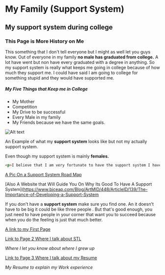 # My Family (Support System)

## My support system during college

### **This Page is More History on Me**

This something that I don't tell everyone but I might as well let you guys know. Out of everyone in my family **no male has graduated from college.** A lot have went but non have every graduated with a degree in anything. So my support system is really what keeps me going in college because of how much they support me. I could have said I am going to college for something stupid and they would have supported me. 

##### **My Five Things that Keep me in College**

- My Mother
- Competition
- My Drive to be successful
- Every Male in my family
- My Friends because we have the same goals.

 ![Alt text](https://theblackdetour.com/wp-content/uploads/2017/10/4c86403cf79166337e2110e9e3968e78.jpg)

 An Example of what my **support system** looks like but not my actually support system.

 Even though my support system is mainly **females.**

```html
<p>I believe that I am very fortunate to have the support system I have</p>
```

[A Pic On a Support System Road Map](http://www.boucheyclarke.com/wp-content/uploads/2014/11/Support-system-okdani-blog.jpg)  

[Also A Website that Will Guide You On Why Its Good To Have A Support System](https://www.bjceap.com/Blog/ArtMID/448/ArticleID/139/The-Importance-of-Developing-a-Support-System

If you don't have a **support system** make sure you find one. An it doesn't have to be big it could be like three people . But that's good enough, you just need to have people in your corner that want you to succeed because when you do the feeling is just that much better.

[A link to my First Page](https://github.com/IsaiahAli/Final-Project/blob/master/MarkdownPage1.md)

[Link to Page 2 Where I talk about STL](https://github.com/IsaiahAli/Final-Project/blob/master/MarkdownPage2.md)

_Where I let you know about where I grew up_

[Link to Page 3 Where I talk about my Resume](https://github.com/IsaiahAli/Final-Project/blob/master/MarkdownPage3.md)

_My Resume to explain my Work experience_
